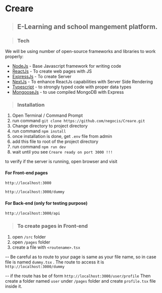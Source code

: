 # Creare
>## E-Learning and school mangement platform.

>### Tech
We will be using number of open-source frameworks and libraries to work properly:
- [NodeJs] - Base Javascript framework for writing code
- [ReactJs] - To create web pages with JS
- [ExpressJs] - To create Server
- [NextJs] - To enhance ReactJs capabilities with Server Side Rendering
- [Typescript] - to strongly typed code with proper data types
- [MongooseJs] - to use compiled MongoDB with Express

>### Installation

1. Open Terminal / Command Prompt
2. run command ```git clone https://github.com/negocis/Creare.git```
3. Change directory to project directory
4. run command ```npm install ```
5. once installation is done, get ```.env``` file from admin
6. add this file to root of the project directory
7. run command ```npm run dev```
8. wait until you see ```Creare ready on port 3000 !!!```

to verify if the server is running, open browser and visit
####  For Front-end pages 

```sh
http://localhost:3000 
```
```sh
http://localhost:3000/dummy
```
#### For Back-end (only for testing purpose)
```sh
http://localhost:3000/api
```

>### To create pages in Front-end

1. open ```/src``` folder
2. open ```/pages``` folder
3. create a file with ```<routename>.tsx```

-- Be careful as to route to your page is same as your file name, 
so in case file is named ```dummy.tsx``` . The route to access it is ```http://localhost:3000/dummy``` 

--  if the route has be of form ```http://localhost:3000/user/profile```
Then create a folder named ```user``` under ```/pages``` folder and create ```profile.tsx``` file inside it.

[NodeJs]:<https://nodejs.org/en/>
[ReactJs]:<https://reactjs.org/>
[ExpressJs]:<https://expressjs.com/> 
[NextJs]:<https://nextjs.org/>
[Typescript]:<https://www.typescriptlang.org/>
[MongooseJs]:<https://mongoosejs.com/>


